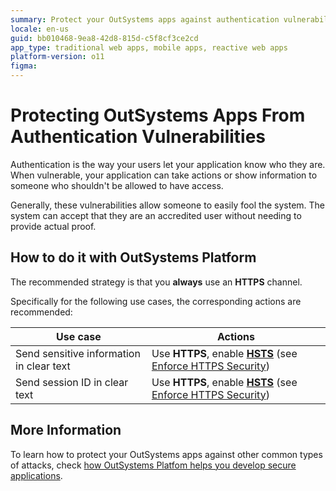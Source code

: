 ```yaml
---
summary: Protect your OutSystems apps against authentication vulnerabilities and don't let your passwords and session fall into the wrong hands.
locale: en-us
guid: bb010468-9ea8-42d8-815d-c5f8cf3ce2cd
app_type: traditional web apps, mobile apps, reactive web apps
platform-version: o11
figma:
---
```


# Protecting OutSystems Apps From Authentication Vulnerabilities

Authentication is the way your users let your application know who they are. When vulnerable, your application can take actions or show information to someone who shouldn't be allowed to have access.

Generally, these vulnerabilities allow someone to easily fool the system. The system can accept that they are an accredited user without needing to provide actual proof.

## How to do it with OutSystems Platform

The recommended strategy is that you **always** use an **HTTPS** channel.

Specifically for the following use cases, the corresponding actions are recommended:

|Use case    |Actions    |
|------------|-----------|
|Send sensitive information in clear text   |Use **HTTPS**, enable [**HSTS**](https://cheatsheetseries.owasp.org/cheatsheets/HTTP_Strict_Transport_Security_Cheat_Sheet.html) (see [Enforce HTTPS Security](https://success.outsystems.com/Documentation/11/Managing_the_Applications_Lifecycle/Secure_the_Applications/Enforce_HTTPS_Security)) |
|Send session ID in clear text  |Use **HTTPS**, enable [**HSTS**](https://cheatsheetseries.owasp.org/cheatsheets/HTTP_Strict_Transport_Security_Cheat_Sheet.html) (see [Enforce HTTPS Security](https://success.outsystems.com/Documentation/11/Managing_the_Applications_Lifecycle/Secure_the_Applications/Enforce_HTTPS_Security)) |


## More Information

To learn how to protect your OutSystems apps against other common types of attacks, check [how OutSystems Platfom helps you develop secure applications](intro.md).

